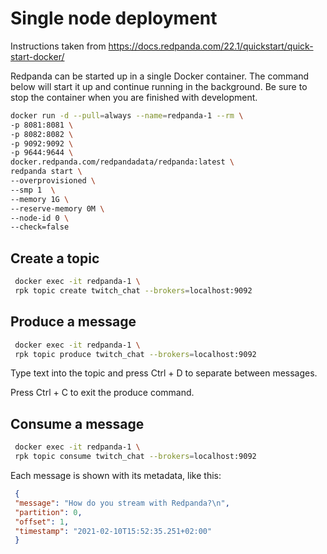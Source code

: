 # Single node deployment

Instructions taken from <https://docs.redpanda.com/22.1/quickstart/quick-start-docker/>

Redpanda can be started up in a single Docker container. The command below
will start it up and continue running in the background. Be sure to stop
the container when you are finished with development.

```bash
docker run -d --pull=always --name=redpanda-1 --rm \
-p 8081:8081 \
-p 8082:8082 \
-p 9092:9092 \
-p 9644:9644 \
docker.redpanda.com/redpandadata/redpanda:latest \
redpanda start \
--overprovisioned \
--smp 1  \
--memory 1G \
--reserve-memory 0M \
--node-id 0 \
--check=false
```

## Create a topic

```bash
 docker exec -it redpanda-1 \
 rpk topic create twitch_chat --brokers=localhost:9092
```

## Produce a message

```bash
 docker exec -it redpanda-1 \
 rpk topic produce twitch_chat --brokers=localhost:9092
```

Type text into the topic and press Ctrl + D to separate between messages.

Press Ctrl + C to exit the produce command.

## Consume a message

```bash
 docker exec -it redpanda-1 \
 rpk topic consume twitch_chat --brokers=localhost:9092
```

Each message is shown with its metadata, like this:

```json
 {
 "message": "How do you stream with Redpanda?\n",
 "partition": 0,
 "offset": 1,
 "timestamp": "2021-02-10T15:52:35.251+02:00"
 }
```
